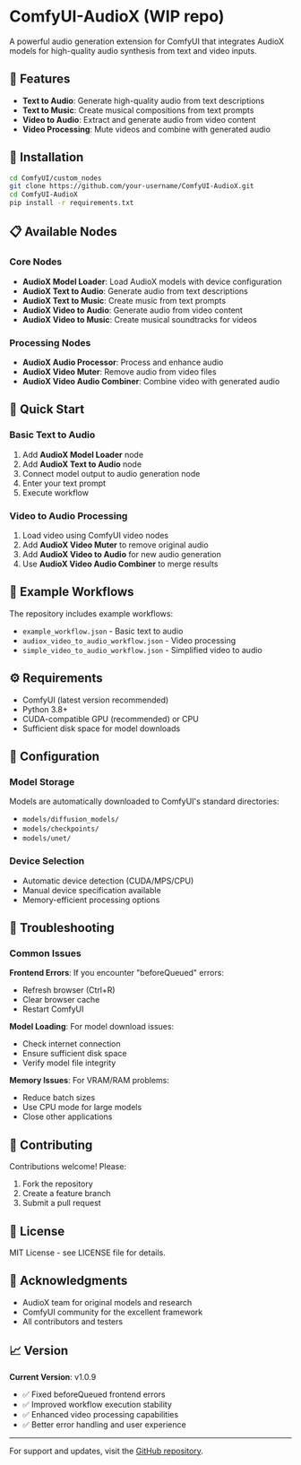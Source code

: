 # ComfyUI-AudioX (WIP repo)

A powerful audio generation extension for ComfyUI that integrates AudioX models for high-quality audio synthesis from text and video inputs.

## 🎵 Features

- **Text to Audio**: Generate high-quality audio from text descriptions
- **Text to Music**: Create musical compositions from text prompts
- **Video to Audio**: Extract and generate audio from video content
- **Video Processing**: Mute videos and combine with generated audio

## 🚀 Installation
```bash
cd ComfyUI/custom_nodes
git clone https://github.com/your-username/ComfyUI-AudioX.git
cd ComfyUI-AudioX
pip install -r requirements.txt
```

## 📋 Available Nodes

### Core Nodes
- **AudioX Model Loader**: Load AudioX models with device configuration
- **AudioX Text to Audio**: Generate audio from text descriptions
- **AudioX Text to Music**: Create music from text prompts
- **AudioX Video to Audio**: Generate audio from video content
- **AudioX Video to Music**: Create musical soundtracks for videos

### Processing Nodes
- **AudioX Audio Processor**: Process and enhance audio
- **AudioX Video Muter**: Remove audio from video files
- **AudioX Video Audio Combiner**: Combine video with generated audio

## 🎯 Quick Start

### Basic Text to Audio
1. Add **AudioX Model Loader** node
2. Add **AudioX Text to Audio** node
3. Connect model output to audio generation node
4. Enter your text prompt
5. Execute workflow

### Video to Audio Processing
1. Load video using ComfyUI video nodes
2. Add **AudioX Video Muter** to remove original audio
3. Add **AudioX Video to Audio** for new audio generation
4. Use **AudioX Video Audio Combiner** to merge results

## 📁 Example Workflows

The repository includes example workflows:
- `example_workflow.json` - Basic text to audio
- `audiox_video_to_audio_workflow.json` - Video processing
- `simple_video_to_audio_workflow.json` - Simplified video to audio

## ⚙️ Requirements

- ComfyUI (latest version recommended)
- Python 3.8+
- CUDA-compatible GPU (recommended) or CPU
- Sufficient disk space for model downloads

## 🔧 Configuration

### Model Storage
Models are automatically downloaded to ComfyUI's standard directories:
- `models/diffusion_models/`
- `models/checkpoints/`
- `models/unet/`

### Device Selection
- Automatic device detection (CUDA/MPS/CPU)
- Manual device specification available
- Memory-efficient processing options

## 🐛 Troubleshooting

### Common Issues

**Frontend Errors**: If you encounter "beforeQueued" errors:
- Refresh browser (Ctrl+R)
- Clear browser cache
- Restart ComfyUI

**Model Loading**: For model download issues:
- Check internet connection
- Ensure sufficient disk space
- Verify model file integrity

**Memory Issues**: For VRAM/RAM problems:
- Reduce batch sizes
- Use CPU mode for large models
- Close other applications

## 🤝 Contributing

Contributions welcome! Please:
1. Fork the repository
2. Create a feature branch
3. Submit a pull request

## 📄 License

MIT License - see LICENSE file for details.

## 🙏 Acknowledgments

- AudioX team for original models and research
- ComfyUI community for the excellent framework
- All contributors and testers

## 📈 Version

**Current Version**: v1.0.9
- ✅ Fixed beforeQueued frontend errors
- ✅ Improved workflow execution stability
- ✅ Enhanced video processing capabilities
- ✅ Better error handling and user experience

---

For support and updates, visit the [GitHub repository](https://github.com/your-username/ComfyUI-AudioX).
